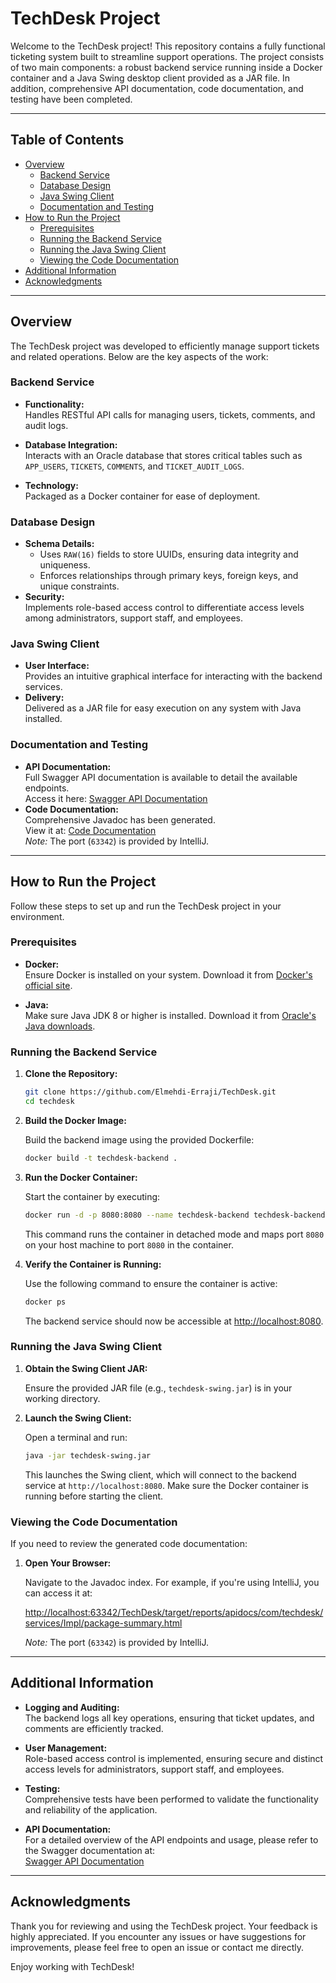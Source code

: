 # TechDesk Project

Welcome to the TechDesk project! This repository contains a fully functional ticketing system built to streamline support operations. The project consists of two main components: a robust backend service running inside a Docker container and a Java Swing desktop client provided as a JAR file. In addition, comprehensive API documentation, code documentation, and testing have been completed.

---

## Table of Contents

- [Overview](#overview)
  - [Backend Service](#backend-service)
  - [Database Design](#database-design)
  - [Java Swing Client](#java-swing-client)
  - [Documentation and Testing](#documentation-and-testing)
- [How to Run the Project](#how-to-run-the-project)
  - [Prerequisites](#prerequisites)
  - [Running the Backend Service](#running-the-backend-service)
  - [Running the Java Swing Client](#running-the-java-swing-client)
  - [Viewing the Code Documentation](#viewing-the-code-documentation)
- [Additional Information](#additional-information)
- [Acknowledgments](#acknowledgments)

---

## Overview

The TechDesk project was developed to efficiently manage support tickets and related operations. Below are the key aspects of the work:

### Backend Service

- **Functionality:**  
  Handles RESTful API calls for managing users, tickets, comments, and audit logs.

- **Database Integration:**  
  Interacts with an Oracle database that stores critical tables such as `APP_USERS`, `TICKETS`, `COMMENTS`, and `TICKET_AUDIT_LOGS`.

- **Technology:**  
  Packaged as a Docker container for ease of deployment.

### Database Design

- **Schema Details:**  
  - Uses `RAW(16)` fields to store UUIDs, ensuring data integrity and uniqueness.
  - Enforces relationships through primary keys, foreign keys, and unique constraints.
- **Security:**  
  Implements role-based access control to differentiate access levels among administrators, support staff, and employees.

### Java Swing Client

- **User Interface:**  
  Provides an intuitive graphical interface for interacting with the backend services.
- **Delivery:**  
  Delivered as a JAR file for easy execution on any system with Java installed.

### Documentation and Testing

- **API Documentation:**  
  Full Swagger API documentation is available to detail the available endpoints.  
  Access it here: [Swagger API Documentation](http://localhost:8080/swagger-ui/index.html#/)
- **Code Documentation:**  
  Comprehensive Javadoc has been generated.  
  View it at: [Code Documentation](http://localhost:63342/TechDesk/target/reports/apidocs/com/techdesk/services/Impl/package-summary.html)  
  *Note:* The port (`63342`) is provided by IntelliJ.

---

## How to Run the Project

Follow these steps to set up and run the TechDesk project in your environment.

### Prerequisites

- **Docker:**  
  Ensure Docker is installed on your system. Download it from [Docker's official site](https://www.docker.com/get-started).

- **Java:**  
  Make sure Java JDK 8 or higher is installed. Download it from [Oracle's Java downloads](https://www.oracle.com/java/technologies/javase-downloads.html).

### Running the Backend Service

1. **Clone the Repository:**

   ```bash
   git clone https://github.com/Elmehdi-Erraji/TechDesk.git
   cd techdesk
   ```

2. **Build the Docker Image:**

   Build the backend image using the provided Dockerfile:

   ```bash
   docker build -t techdesk-backend .
   ```

3. **Run the Docker Container:**

   Start the container by executing:

   ```bash
   docker run -d -p 8080:8080 --name techdesk-backend techdesk-backend
   ```

   This command runs the container in detached mode and maps port `8080` on your host machine to port `8080` in the container.

4. **Verify the Container is Running:**

   Use the following command to ensure the container is active:

   ```bash
   docker ps
   ```

   The backend service should now be accessible at [http://localhost:8080](http://localhost:8080).

### Running the Java Swing Client

1. **Obtain the Swing Client JAR:**

   Ensure the provided JAR file (e.g., `techdesk-swing.jar`) is in your working directory.

2. **Launch the Swing Client:**

   Open a terminal and run:

   ```bash
   java -jar techdesk-swing.jar
   ```

   This launches the Swing client, which will connect to the backend service at `http://localhost:8080`. Make sure the Docker container is running before starting the client.

### Viewing the Code Documentation

If you need to review the generated code documentation:

1. **Open Your Browser:**

   Navigate to the Javadoc index. For example, if you're using IntelliJ, you can access it at:

   [http://localhost:63342/TechDesk/target/reports/apidocs/com/techdesk/services/Impl/package-summary.html](http://localhost:63342/TechDesk/target/reports/apidocs/com/techdesk/services/Impl/package-summary.html)

   *Note:* The port (`63342`) is provided by IntelliJ.

---

## Additional Information

- **Logging and Auditing:**  
  The backend logs all key operations, ensuring that ticket updates, and comments are efficiently tracked.

- **User Management:**  
  Role-based access control is implemented, ensuring secure and distinct access levels for administrators, support staff, and employees.

- **Testing:**  
  Comprehensive tests have been performed to validate the functionality and reliability of the application.

- **API Documentation:**  
  For a detailed overview of the API endpoints and usage, please refer to the Swagger documentation at:  
  [Swagger API Documentation](http://localhost:8080/swagger-ui/index.html#/)

---

## Acknowledgments

Thank you for reviewing and using the TechDesk project. Your feedback is highly appreciated. If you encounter any issues or have suggestions for improvements, please feel free to open an issue or contact me directly.

Enjoy working with TechDesk!